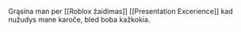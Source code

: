 Grąsina man per [[Roblox žaidimas]] [[Presentation Excerience]] kad nužudys mane karoče, bled boba kažkokia.